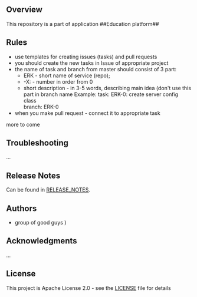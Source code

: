 ## Overview
This repository is a part of application ##Education platform##

## Rules

* use templates for creating issues (tasks) and pull requests
* you should create the new tasks in Issue of appropriate project
* the name of task and branch from master should consist of 3 part:
  * ERK - short name of service (repo);
  * -X: - number in order from 0
  * short description - in 3-5 words, describing main idea (don't use this part in branch name
Example: 
     task: ERK-0: create server config class  
     branch: ERK-0
* when you make pull request - connect it to appropriate task

more to come 

## Troubleshooting
...

## Release Notes
Can be found in [RELEASE_NOTES](RELEASE_NOTES.md).

## Authors
* group of good guys )

## Acknowledgments
...

## License
This project is Apache License 2.0 - see the [LICENSE](LICENSE) file for details
